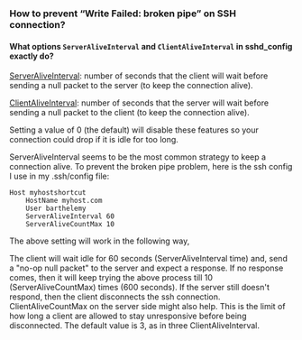 ### How to prevent “Write Failed: broken pipe” on SSH connection?

#### What options `ServerAliveInterval` and `ClientAliveInterval` in sshd_config exactly do?

[ServerAliveInterval](http://man.openbsd.org/ssh_config#ServerAliveInterval): number of seconds that the client will wait before sending a null packet to the server (to keep the connection alive).

[ClientAliveInterval](http://man.openbsd.org/sshd_config#ClientAliveInterval): number of seconds that the server will wait before sending a null packet to the client (to keep the connection alive).

Setting a value of 0 (the default) will disable these features so your connection could drop if it is idle for too long.

ServerAliveInterval seems to be the most common strategy to keep a connection alive. To prevent the broken pipe problem, here is the ssh config I use in my .ssh/config file:


    Host myhostshortcut
        HostName myhost.com
        User barthelemy
        ServerAliveInterval 60
        ServerAliveCountMax 10


The above setting will work in the following way,

The client will wait idle for 60 seconds (ServerAliveInterval time) and, send a "no-op null packet" to the server and expect a response. If no response comes, then it will keep trying the above process till 10 (ServerAliveCountMax) times (600 seconds). If the server still doesn't respond, then the client disconnects the ssh connection.
ClientAliveCountMax on the server side might also help. This is the limit of how long a client are allowed to stay unresponsive before being disconnected. The default value is 3, as in three ClientAliveInterval.        